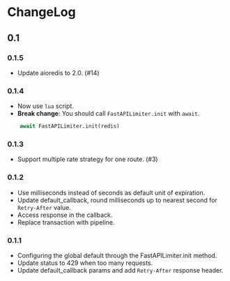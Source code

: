 # ChangeLog

## 0.1

### 0.1.5

- Update aioredis to 2.0. (#14)

### 0.1.4

- Now use `lua` script.
- **Break change**: You should call `FastAPILimiter.init` with `await`.

```python
    await FastAPILimiter.init(redis)
```

### 0.1.3

- Support multiple rate strategy for one route. (#3)

### 0.1.2

- Use milliseconds instead of seconds as default unit of expiration.
- Update default_callback, round milliseconds up to nearest second for `Retry-After` value.
- Access response in the callback.
- Replace transaction with pipeline.

### 0.1.1

- Configuring the global default through the FastAPILimiter.init method.
- Update status to 429 when too many requests.
- Update default_callback params and add `Retry-After` response header.

